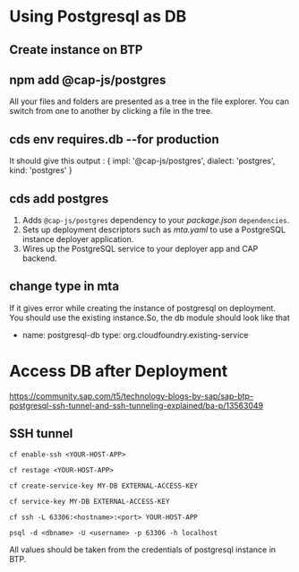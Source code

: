 # Using Postgresql as DB


## Create instance on BTP



## npm add @cap-js/postgres

All your files and folders are presented as a tree in the file explorer. You can switch from one to another by clicking a file in the tree.

## cds env requires.db --for production

It should give this output :
{
	  impl: '@cap-js/postgres',
	  dialect: 'postgres',
	  kind: 'postgres'
}

## cds add postgres

1.  Adds  `@cap-js/postgres`  dependency to your  _package.json_  `dependencies`.
2.  Sets up deployment descriptors such as  _mta.yaml_  to use a PostgreSQL instance deployer application.
3.  Wires up the PostgreSQL service to your deployer app and CAP backend.

## change type in mta
If it gives error while creating the instance of postgresql on deployment. You should use the existing instance.So, the db module should look like that 
- name: postgresql-db
type: org.cloudfoundry.existing-service

# Access DB after Deployment

https://community.sap.com/t5/technology-blogs-by-sap/sap-btp-postgresql-ssh-tunnel-and-ssh-tunneling-explained/ba-p/13563049

## SSH tunnel

```abap
cf enable-ssh <YOUR-HOST-APP>

cf restage <YOUR-HOST-APP>

cf create-service-key MY-DB EXTERNAL-ACCESS-KEY

cf service-key MY-DB EXTERNAL-ACCESS-KEY

cf ssh -L 63306:<hostname>:<port> YOUR-HOST-APP

psql -d <dbname> -U <username> -p 63306 -h localhost
```
All values should be taken from the credentials of postgresql instance in BTP.
